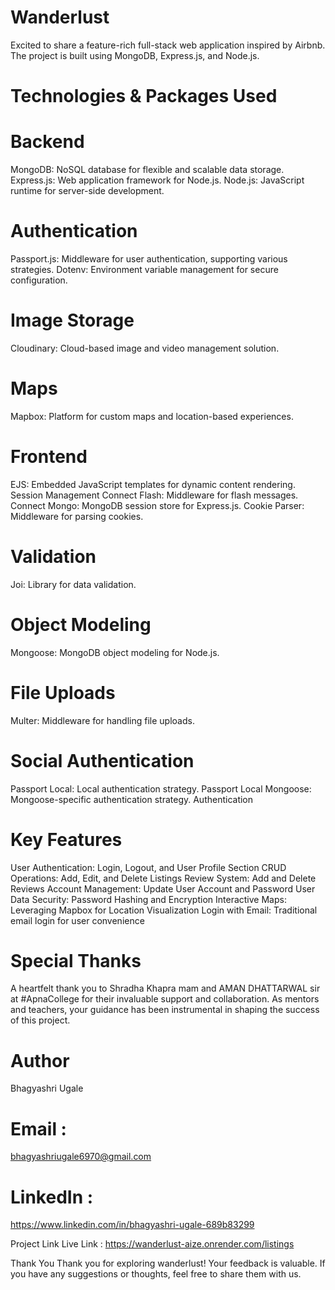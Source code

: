 # Wanderlust

Excited to share a feature-rich full-stack web application inspired by Airbnb. The project is built using MongoDB, Express.js, and Node.js.

# Technologies & Packages Used
# Backend
MongoDB: NoSQL database for flexible and scalable data storage.
Express.js: Web application framework for Node.js.
Node.js: JavaScript runtime for server-side development.

# Authentication
Passport.js: Middleware for user authentication, supporting various strategies.
Dotenv: Environment variable management for secure configuration.

# Image Storage
Cloudinary: Cloud-based image and video management solution.

# Maps
Mapbox: Platform for custom maps and location-based experiences.

# Frontend
EJS: Embedded JavaScript templates for dynamic content rendering.
Session Management
Connect Flash: Middleware for flash messages.
Connect Mongo: MongoDB session store for Express.js.
Cookie Parser: Middleware for parsing cookies.

# Validation
Joi: Library for data validation.

# Object Modeling
Mongoose: MongoDB object modeling for Node.js.

# File Uploads
Multer: Middleware for handling file uploads.

# Social Authentication
Passport Local: Local authentication strategy.
Passport Local Mongoose: Mongoose-specific authentication strategy. Authentication

# Key Features
User Authentication: Login, Logout, and User Profile Section
CRUD Operations: Add, Edit, and Delete Listings
Review System: Add and Delete Reviews
Account Management: Update User Account and Password
User Data Security: Password Hashing and Encryption
Interactive Maps: Leveraging Mapbox for Location Visualization
Login with Email: Traditional email login for user convenience

# Special Thanks
A heartfelt thank you to Shradha Khapra mam and AMAN DHATTARWAL sir at #ApnaCollege for their invaluable support and collaboration. As mentors and teachers, your guidance has been instrumental in shaping the success of this project.

# Author
Bhagyashri Ugale

# Email : 
  bhagyashriugale6970@gmail.com
# LinkedIn : 
https://www.linkedin.com/in/bhagyashri-ugale-689b83299

Project Link
Live Link : https://wanderlust-aize.onrender.com/listings

Thank You
Thank you for exploring wanderlust! Your feedback is valuable. If you have any suggestions or thoughts, feel free to share them with us. 


